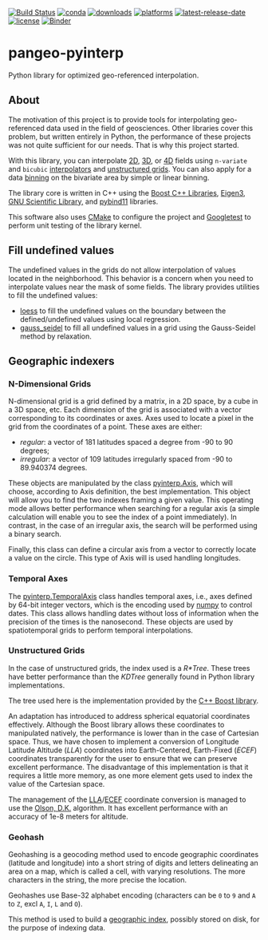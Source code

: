 [![Build Status](https://dev.azure.com/fbriol/pangeo-pyinterp/_apis/build/status/CNES.pangeo-pyinterp?branchName=master)](https://dev.azure.com/fbriol/pangeo-pyinterp/_build/latest?definitionId=2&branchName=master)
[![conda](https://anaconda.org/conda-forge/pyinterp/badges/installer/conda.svg?service=github)](https://www.anaconda.com/distribution/)
[![downloads](https://anaconda.org/conda-forge/pyinterp/badges/downloads.svg?service=github)](https://www.anaconda.com/distribution/)
[![platforms](https://anaconda.org/conda-forge/pyinterp/badges/platforms.svg?service=github)](https://anaconda.org/conda-forge/pyinterp)
[![latest-release-date](https://anaconda.org/conda-forge/pyinterp/badges/latest_release_date.svg?service=github)](https://github.com/CNES/pangeo-pyinterp/commits/master)
[![license](https://anaconda.org/conda-forge/pyinterp/badges/license.svg?service=github)](https://opensource.org/licenses/BSD-3-Clause)
[![Binder](https://binder.pangeo.io/badge_logo.svg)](https://binder.pangeo.io/v2/gh/CNES/pangeo-pyinterp/master?filepath=notebooks)


# pangeo-pyinterp
Python library for optimized geo-referenced interpolation.

## About
The motivation of this project is to provide tools for interpolating
geo-referenced data used in the field of geosciences. Other libraries cover this
problem, but written entirely in Python, the performance of these projects was
not quite sufficient for our needs. That is why this project started.

With this library, you can interpolate
[2D](https://pangeo-pyinterp.readthedocs.io/en/latest/generated/pyinterp.grid.Grid2D.html#pyinterp.grid.Grid2D),
[3D](https://pangeo-pyinterp.readthedocs.io/en/latest/generated/pyinterp.grid.Grid3D.html#pyinterp.grid.Grid3D),
or
[4D](https://pangeo-pyinterp.readthedocs.io/en/latest/generated/pyinterp.grid.Grid4D.html#pyinterp.grid.Grid4D)
fields using `n-variate` and `bicubic`
[interpolators](https://pangeo-pyinterp.readthedocs.io/en/latest/api.html#cartesian-interpolators)
and [unstructured
grids](https://pangeo-pyinterp.readthedocs.io/en/latest/generated/pyinterp.RTree.html).
You can also apply for a data
[binning](https://pangeo-pyinterp.readthedocs.io/en/latest/api.html#binning) on
the bivariate area by simple or linear binning.

The library core is written in C++ using the [Boost C++
Libraries](https://www.boost.org/), [Eigen3](http://eigen.tuxfamily.org/),
[GNU Scientific Library,](https://www.gnu.org/software/gsl/) and
[pybind11](https://github.com/pybind/pybind11/) libraries.

This software also uses [CMake](https://cmake.org/) to configure the project
and [Googletest](https://github.com/google/googletest) to perform unit testing
of the library kernel.

## Fill undefined values

The undefined values in the grids do not allow interpolation of values located
in the neighborhood. This behavior is a concern when you need to interpolate
values near the mask of some fields. The library provides utilities to fill the
undefined values:

* [loess](https://pangeo-pyinterp.readthedocs.io/en/latest/generated/pyinterp.fill.loess.html)
  to fill the undefined values on the boundary between the defined/undefined
  values using local regression.
* [gauss_seidel](https://pangeo-pyinterp.readthedocs.io/en/latest/generated/pyinterp.fill.gauss_seidel.html)
  to fill all undefined values in a grid using the Gauss-Seidel method by
  relaxation.

## Geographic indexers

### N-Dimensional Grids

N-dimensional grid is a grid defined by a matrix, in a 2D space, by a cube in a
3D space, etc. Each dimension of the grid is associated with a vector
corresponding to its coordinates or axes. Axes used to locate a pixel in the
grid from the coordinates of a point. These axes are either:

* *regular*: a vector of 181 latitudes spaced a degree from -90 to 90 degrees;
* *irregular*: a vector of 109 latitudes irregularly spaced from -90 to
  89.940374 degrees.

These objects are manipulated by the class
[pyinterp.Axis](https://pangeo-pyinterp.readthedocs.io/en/latest/generated/pyinterp.Axis.html),
which will choose, according to Axis definition, the best implementation. This
object will allow you to find the two indexes framing a given value. This
operating mode allows better performance when searching for a regular axis (a
simple calculation will enable you to see the index of a point immediately). In
contrast, in the case of an irregular axis, the search will be performed using a
binary search.

Finally, this class can define a circular axis from a vector to correctly
locate a value on the circle. This type of Axis will is used handling
longitudes.

### Temporal Axes

The
[pyinterp.TemporalAxis](https://pangeo-pyinterp.readthedocs.io/en/latest/generated/pyinterp.TemporalAxis.html)
class handles temporal axes, i.e., axes defined by 64-bit integer vectors, which
is the encoding used by
[numpy](https://docs.scipy.org/doc/numpy/reference/arrays.datetime.html) to
control dates. This class allows handling dates without loss of information when
the precision of the times is the nanosecond. These objects are used by
spatiotemporal grids to perform temporal interpolations.

### Unstructured Grids

In the case of unstructured grids, the index used is a *R\*Tree*. These trees
have better performance than the *KDTree* generally found in Python library
implementations.

The tree used here is the implementation provided by the [C++ Boost
library](https://www.boost.org/doc/libs/1_70_0/libs/geometry/doc/html/geometry/reference/spatial_indexes/boost__geometry__index__rtree.html).

An adaptation has introduced to address spherical equatorial coordinates
effectively. Although the Boost library allows these coordinates to manipulated
natively, the performance is lower than in the case of Cartesian space. Thus, we
have chosen to implement a conversion of Longitude Latitude Altitude (*LLA*)
coordinates into Earth-Centered, Earth-Fixed (*ECEF*) coordinates transparently
for the user to ensure that we can preserve excellent performance. The
disadvantage of this implementation is that it requires a little more memory, as
one more element gets used to index the value of the Cartesian space.

The management of the
[LLA](https://pangeo-pyinterp.readthedocs.io/en/latest/generated/pyinterp.geodetic.Coordinates.ecef_to_lla.html)/[ECEF](https://pangeo-pyinterp.readthedocs.io/en/latest/generated/pyinterp.geodetic.Coordinates.lla_to_ecef.html)
coordinate conversion is managed to use the [Olson,
D.K.](https://ieeexplore.ieee.org/document/481290) algorithm. It has excellent
performance with an accuracy of 1e-8 meters for altitude.

### Geohash

Geohashing is a geocoding method used to encode geographic coordinates
(latitude and longitude) into a short string of digits and letters delineating
an area on a map, which is called a cell, with varying resolutions. The more
characters in the string, the more precise the location.

Geohashes use Base-32 alphabet encoding (characters can be `0` to `9` and `A`
to `Z`, excl `A`, `I`, `L` and `O`).

This method is used to build a [geographic
index](https://pangeo-pyinterp.readthedocs.io/en/latest/generated/pyinterp.geohash.index.html),
possibly stored on disk, for the purpose of indexing data.

